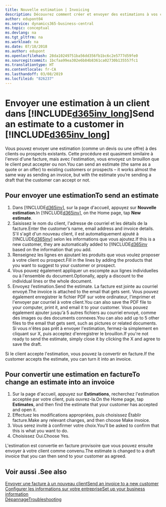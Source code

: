 ```yaml
---
title: Nouvelle estimation | Invoicing
description: Découvrez comment créer et envoyer des estimations à vos clients. S'ils acceptent l'offre, vous pouvez facilement convertir le devis en facture.
author: edupont04
ms.service: dynamics365-business-central
ms.topic: conceptual
ms.devlang: na
ms.tgt_pltfrm: na
ms.workload: na
ms.date: 07/18/2018
ms.author: edupont
ms.openlocfilehash: 28da10249751ba56dd356fb1bc6c2e5777d59fe0
ms.sourcegitcommit: 1bcfaa99ea302e6b84b8361ca02730b135557fc1
ms.translationtype: HT
ms.contentlocale: fr-CA
ms.lasthandoff: 03/08/2019
ms.locfileid: "826237"
---
```

# <a name="send-an-estimate-to-a-customer-in-included365invlongincludesd365invlongmd"></a><span data-ttu-id="caa6b-104">Envoyer une estimation à un client dans [!INCLUDE[d365inv_long](includes/d365inv_long.md)]</span><span class="sxs-lookup"><span data-stu-id="caa6b-104">Send an estimate to a customer in [!INCLUDE[d365inv_long](includes/d365inv_long.md)]</span></span>
<span data-ttu-id="caa6b-105">Vous pouvez envoyer une estimation (comme un devis ou une offre) à des clients ou prospects existants. Cette procédure est quasiment similaire à l'envoi d'une facture, mais avec l'estimation, vous envoyez un brouillon que le client peut accepter ou non.</span><span class="sxs-lookup"><span data-stu-id="caa6b-105">You can send an estimate (the same as a quote or an offer) to existing customers or prospects – it works almost the same way as sending an invoice, but with the estimate you’re sending a draft that the customer can accept or not.</span></span>  

## <a name="to-send-an-estimate"></a><span data-ttu-id="caa6b-106">Pour envoyer une estimation</span><span class="sxs-lookup"><span data-stu-id="caa6b-106">To send an estimate</span></span>
1. <span data-ttu-id="caa6b-107">Dans [!INCLUDE[d365inv](includes/d365inv.md)], sur la page d'accueil, appuyez sur **Nouvelle estimation**.</span><span class="sxs-lookup"><span data-stu-id="caa6b-107">In [!INCLUDE[d365inv](includes/d365inv.md)], on the Home page, tap **New estimate**.</span></span>
2. <span data-ttu-id="caa6b-108">Saisissez le nom du client, l'adresse de courriel et les détails de la facture.</span><span class="sxs-lookup"><span data-stu-id="caa6b-108">Enter the customer’s name, email address and invoice details.</span></span> <span data-ttu-id="caa6b-109">S'il s'agit d'un nouveau client, il est automatiquement ajouté à [!INCLUDE[d365inv](includes/d365inv.md)] selon les informations que vous ajoutez.</span><span class="sxs-lookup"><span data-stu-id="caa6b-109">If this is a new customer, they are automatically added to [!INCLUDE[d365inv](includes/d365inv.md) based on the information that you add.</span></span>  
3. <span data-ttu-id="caa6b-110">Renseignez les lignes en ajoutant les produits que vous voulez proposer à votre client ou prospect.</span><span class="sxs-lookup"><span data-stu-id="caa6b-110">Fill in the lines by adding the products that you want to suggest to your customer or prospect.</span></span>  
4. <span data-ttu-id="caa6b-111">Vous pouvez également appliquer un escompte aux lignes individuelles ou à l'ensemble du document.</span><span class="sxs-lookup"><span data-stu-id="caa6b-111">Optionally, apply a discount to the individual lines or the whole document.</span></span>  
4. <span data-ttu-id="caa6b-112">Envoyez l’estimation.</span><span class="sxs-lookup"><span data-stu-id="caa6b-112">Send the estimate.</span></span> <span data-ttu-id="caa6b-113">La facture est jointe au courriel envoyé.</span><span class="sxs-lookup"><span data-stu-id="caa6b-113">The invoice is attached to the email that gets sent.</span></span> <span data-ttu-id="caa6b-114">Vous pouvez également enregistrer le fichier PDF sur votre ordinateur, l'imprimer et l'envoyer par courriel à votre client.</span><span class="sxs-lookup"><span data-stu-id="caa6b-114">You can also save the PDF file to your computer, print it, and email it to your customer.</span></span> <span data-ttu-id="caa6b-115">Vous pouvez également ajouter jusqu'à 5 autres fichiers au courriel envoyé, comme des images ou des documents connexes.</span><span class="sxs-lookup"><span data-stu-id="caa6b-115">You can also add up to 5 other files to the email that gets sent, such as pictures or related documents.</span></span> <span data-ttu-id="caa6b-116">Si vous n'êtes pas prêt à envoyer l'estimation, fermez-la simplement en cliquant sur X, puis acceptez d'enregistrer le brouillon.</span><span class="sxs-lookup"><span data-stu-id="caa6b-116">If you're not ready to send the estimate, simply close it by clicking the X and agree to save the draft.</span></span>  

<span data-ttu-id="caa6b-117">Si le client accepte l'estimation, vous pouvez la convertir en facture.</span><span class="sxs-lookup"><span data-stu-id="caa6b-117">If the customer accepts the estimate, you can turn it into an invoice.</span></span>

## <a name="to-change-an-estimate-into-an-invoice"></a><span data-ttu-id="caa6b-118">Pour convertir une estimation en facture</span><span class="sxs-lookup"><span data-stu-id="caa6b-118">To change an estimate into an invoice</span></span>
1. <span data-ttu-id="caa6b-119">Sur la page d'accueil, appuyez sur **Estimations**, recherchez l'estimation acceptée par votre client, puis ouvrez-la.</span><span class="sxs-lookup"><span data-stu-id="caa6b-119">On the Home page, tap **Estimates**, and then find the estimate that your customer has accepted and open it.</span></span>  
2. <span data-ttu-id="caa6b-120">Effectuez les modifications appropriées, puis choisissez Établir facture.</span><span class="sxs-lookup"><span data-stu-id="caa6b-120">Make any relevant changes, and then choose Make invoice.</span></span>  
3. <span data-ttu-id="caa6b-121">Vous serez invité à confirmer votre choix.</span><span class="sxs-lookup"><span data-stu-id="caa6b-121">You’ll be asked to confirm that this is what you want to do.</span></span>  
4. <span data-ttu-id="caa6b-122">Choisissez Oui.</span><span class="sxs-lookup"><span data-stu-id="caa6b-122">Choose Yes.</span></span>  

<span data-ttu-id="caa6b-123">L'estimation est convertie en facture provisoire que vous pouvez ensuite envoyer à votre client comme convenu.</span><span class="sxs-lookup"><span data-stu-id="caa6b-123">The estimate is changed to a draft invoice that you can then send to your customer as agreed.</span></span>  

## <a name="see-also"></a><span data-ttu-id="caa6b-124">Voir aussi .</span><span class="sxs-lookup"><span data-stu-id="caa6b-124">See also</span></span>
[<span data-ttu-id="caa6b-125">Envoyer une facture à un nouveau client</span><span class="sxs-lookup"><span data-stu-id="caa6b-125">Send an invoice to a new customer</span></span>](send-invoice.md)  
[<span data-ttu-id="caa6b-126">Configurer les informations sur votre entreprise</span><span class="sxs-lookup"><span data-stu-id="caa6b-126">Set up your business information</span></span>](set-up-business-profile.md)  
[<span data-ttu-id="caa6b-127">Dépannage</span><span class="sxs-lookup"><span data-stu-id="caa6b-127">Troubleshooting</span></span>](about-troubleshooting.md)  
